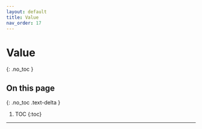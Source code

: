 ```yaml
---
layout: default
title: Value
nav_order: 17
---
```


# Value
{: .no_toc }

## On this page
{: .no_toc .text-delta }

1. TOC
{:toc}

---
